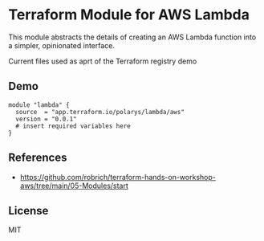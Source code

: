 Terraform Module for AWS Lambda
===============================

This module abstracts the details of creating an AWS Lambda function into a simpler, opinionated interface.

Current files used as aprt of the Terraform registry demo


Demo
-------

```
module "lambda" {
  source  = "app.terraform.io/polarys/lambda/aws"
  version = "0.0.1"
  # insert required variables here
}
```


References
-------

* https://github.com/robrich/terraform-hands-on-workshop-aws/tree/main/05-Modules/start


License
-------

MIT